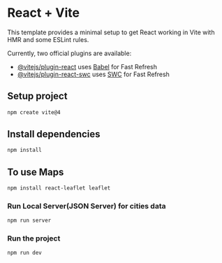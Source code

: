 # React + Vite

This template provides a minimal setup to get React working in Vite with HMR and some ESLint rules.

Currently, two official plugins are available:

- [@vitejs/plugin-react](https://github.com/vitejs/vite-plugin-react/blob/main/packages/plugin-react/README.md) uses [Babel](https://babeljs.io/) for Fast Refresh
- [@vitejs/plugin-react-swc](https://github.com/vitejs/vite-plugin-react-swc) uses [SWC](https://swc.rs/) for Fast Refresh

## Setup project

```bash
npm create vite@4
```

## Install dependencies

```bash
npm install
```

## To use Maps

```bash
npm install react-leaflet leaflet
```

### Run Local Server(JSON Server) for cities data

```bash
npm run server
```

### Run the project

```bash
npm run dev
```
